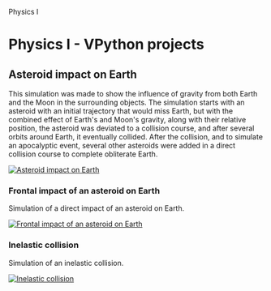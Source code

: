 Physics I
# Physics I - VPython projects

## Asteroid impact on Earth
This simulation was made to show the influence of gravity from both Earth and the Moon in the surrounding objects.
The simulation starts with an asteroid with an initial trajectory that would miss Earth, but with the combined effect of Earth's and Moon's gravity, along with their relative position, the asteroid was deviated to a collision course, and after several orbits around Earth, it eventually collided.
After the collision, and to simulate an apocalyptic event, several other asteroids were added in a direct collision course to complete obliterate Earth.

[![Asteroid impact on Earth](http://img.youtube.com/vi/U3qujCfxEKY/0.jpg)](http://www.youtube.com/watch?v=U3qujCfxEKY)


### Frontal impact of an asteroid on Earth
Simulation of a direct impact of an asteroid on Earth.

[![Frontal impact of an asteroid on Earth](http://img.youtube.com/vi/jVo9ddIVp8U/0.jpg)](http://www.youtube.com/watch?v=jVo9ddIVp8U)


### Inelastic collision
Simulation of an inelastic collision.

[![Inelastic collision](http://img.youtube.com/vi/71A4EdqVrEw/0.jpg)](http://www.youtube.com/watch?v=71A4EdqVrEw)
